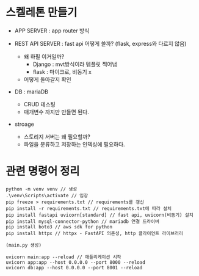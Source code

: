# 스켈레톤 만들기

- APP SERVER : app router 방식

- REST API SERVER : fast api 어떻게 쓸까? (flask, express와 다르지 않음)

  - 왜 하필 이거일까?
    - Django : mvt방식이라 템플릿 찍어냄
    - flask : 마이크로, 비동기 x
  - 어떻게 돌아갈지 확인

- DB : mariaDB

  - CRUD 테스팅
  - 매개변수 까지만 만들면 된다.

- stroage
  - 스토리지 서버는 왜 필요할까?
  - 파일을 분류하고 저장하는 인덱싱에 필요하다.

# 관련 명령어 정리

```
python -m venv venv // 생성
.\venv\Scripts\activate // 입장
pip freeze > requirements.txt // requirements를 갱신
pip install -r requirements.txt // requirements.txt에 따라 설치
pip install fastapi uvicorn[standard] // fast api, uvicorn(비동기) 설치
pip install mysql-connector-python // mariadb 연결 드라이버
pip install boto3 // aws sdk for python
pip install httpx // httpx - FastAPI 의존성, http 클라이언트 라이브러리

(main.py 생성)

uvicorn main:app --reload // 애플리케이션 시작
uvicorn app:app --host 0.0.0.0 --port 8000 --reload
uvicorn db:app --host 0.0.0.0 --port 8001 --reload
```
